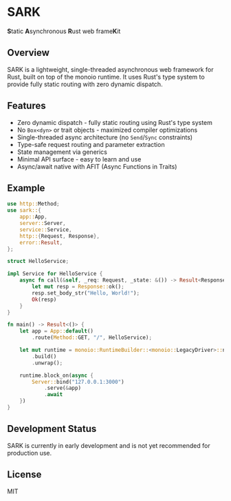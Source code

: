 # SARK

**S**tatic **A**synchronous **R**ust web frame**K**it

## Overview

SARK is a lightweight, single-threaded asynchronous web framework for Rust, built on top of the monoio runtime. It uses Rust's type system to provide fully static routing with zero dynamic dispatch.

## Features

- Zero dynamic dispatch - fully static routing using Rust's type system
- No `Box<dyn>` or trait objects - maximized compiler optimizations
- Single-threaded async architecture (no `Send`/`Sync` constraints)
- Type-safe request routing and parameter extraction
- State management via generics
- Minimal API surface - easy to learn and use
- Async/await native with AFIT (Async Functions in Traits)

## Example

```rust
use http::Method;
use sark::{
    app::App,
    server::Server,
    service::Service,
    http::{Request, Response},
    error::Result,
};

struct HelloService;

impl Service for HelloService {
    async fn call(&self, _req: Request, _state: &()) -> Result<Response> {
        let mut resp = Response::ok();
        resp.set_body_str("Hello, World!");
        Ok(resp)
    }
}

fn main() -> Result<()> {
    let app = App::default()
        .route(Method::GET, "/", HelloService);

    let mut runtime = monoio::RuntimeBuilder::<monoio::LegacyDriver>::new()
        .build()
        .unwrap();

    runtime.block_on(async {
        Server::bind("127.0.0.1:3000")
            .serve(&app)
            .await
    })
}
```

## Development Status

SARK is currently in early development and is not yet recommended for production use.

## License

MIT